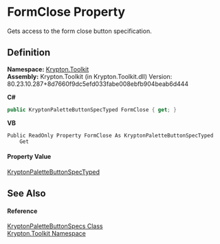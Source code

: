 # FormClose Property


Gets access to the form close button specification.



## Definition
**Namespace:** <a href="79d2eac2-21f4-54ff-7552-b20c33c30600.md">Krypton.Toolkit</a>  
**Assembly:** Krypton.Toolkit (in Krypton.Toolkit.dll) Version: 80.23.10.287+8d7660f9dc5efd033fabe008ebfb904beab6d444

**C#**
``` C#
public KryptonPaletteButtonSpecTyped FormClose { get; }
```
**VB**
``` VB
Public ReadOnly Property FormClose As KryptonPaletteButtonSpecTyped
	Get
```



#### Property Value
<a href="5f3a7c38-a4fb-0fde-2e1a-92d9016bfd1b.md">KryptonPaletteButtonSpecTyped</a>

## See Also


#### Reference
<a href="8f9127c1-c166-3dff-0dfb-ef46e8709059.md">KryptonPaletteButtonSpecs Class</a>  
<a href="79d2eac2-21f4-54ff-7552-b20c33c30600.md">Krypton.Toolkit Namespace</a>  
